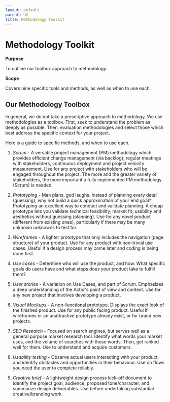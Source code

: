 ```yaml
---
layout: default
parent: UX
title: Methodology Toolkit
---
```


# Methodology Toolkit

**Purpose**

To outline our toolbox approach to methodology.

**Scope**

Covers nine specific tools and methods, as well as when to use each.

## Our Methodology Toolbox

In general, we do not take a prescriptive approach to methodology. We
use methodologies as a toolbox. First, seek to understand the problem as
deeply as possible. Then, evaluation methodologies and select those
which best address the specific context for your project.

Here is a guide to specific methods, and when to use each.

1)  *Scrum* - A versatile project management (PM) methodology which
    provides efficient change management (via backlog), regular meetings
    with stakeholders, continuous deployment and project velocity
    measurement. Use for any project with stakeholders who will be
    engaged throughout the project. The more and the greater variety of
    stakeholders, the more important a fully implemented PM methodology
    (Scrum) is needed.
    
2)  *Prototyping* - Man plans, god laughs. Instead of planning every
    detail (guessing), why not build a quick approximation of your end
    goal? Prototyping an excellent way to conduct and validate planning.
    A cheap prototype lets you validate technical feasibility, market
    fit, usability and aesthetics without guessing (planning). Use for
    any novel product (different from existing ones), particularly if
    there may be many unknown unknowns to test for.
    
3)  *Wireframes* - A lighter prototype that only includes the navigation
    (page structure) of your product. Use for any product with
    non-trivial use cases. Useful if a design process may come later and
    coding is being done first.
    
4)  *Use cases* - Determine who will use the product, and how. What
    specific goals do users have and what steps does your product take
    to fulfill them?
    
5)  *User stories* - A variation on Use Cases, and part of Scrum.
    Emphasizes a deep understanding of the Actor's point of view and
    context. Use for any new project that involves developing a product.
    
6)  *Visual Mockups* - A non-functional prototype. Displays the exact
    look of the finished product. Use for any public facing product.
    Useful if wireframes or an unattractive prototype already exist, or
    for brand new projects.
    
7)  *SEO Research* - Focused on search engines, but serves well as a
    general purpose market research tool. Identify what words your
    market uses, and the volume of searches with those words. Then, get
    ranked well for them. Use to understand and acquire customers.
    
8)  *Usability testing* - Observe actual users interacting with your
    product, and identify obstacles and opportunities in their
    behaviour. Use on flows you need the user to complete reliably.
    
9)  *Creative brief* - A lightweight design process kick-off document to
    identify the project goal, audience, proposed tone/character, and
    summarize design deliverables. Use before undertaking substantial
    creative/branding work.
